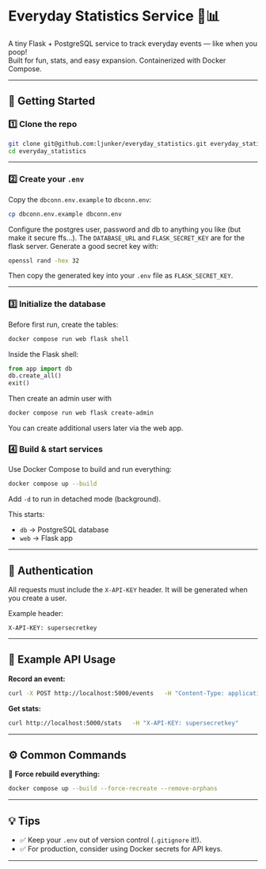 # Everyday Statistics Service 🚽📊

A tiny Flask + PostgreSQL service to track everyday events — like when you poop!  
Built for fun, stats, and easy expansion. Containerized with Docker Compose.

---

## 🚀 Getting Started

### 1️⃣ Clone the repo

```bash
git clone git@github.com:ljunker/everyday_statistics.git everyday_statistics
cd everyday_statistics
```

---

### 2️⃣ Create your `.env`

Copy the `dbconn.env.example` to `dbconn.env`:

```bash
cp dbconn.env.example dbconn.env
```
Configure the postgres user, password and db to anything you like (but make it secure ffs...).
The `DATABASE_URL` and `FLASK_SECRET_KEY` are for the flask server. Generate a good secret key with:

```bash
openssl rand -hex 32
```

Then copy the generated key into your `.env` file as `FLASK_SECRET_KEY`.

---

### 3️⃣ Initialize the database

Before first run, create the tables:

```bash
docker compose run web flask shell
```

Inside the Flask shell:

```python
from app import db
db.create_all()
exit()
```

Then create an admin user with

```bash
docker compose run web flask create-admin
```

You can create additional users later via the web app.

### 4️⃣ Build & start services

Use Docker Compose to build and run everything:

```bash
docker compose up --build
```

Add `-d` to run in detached mode (background).

This starts:
- `db` → PostgreSQL database
- `web` → Flask app

---

## 🔑 Authentication

All requests must include the `X-API-KEY` header. It will be generated when you create a user.

Example header:
```
X-API-KEY: supersecretkey
```

---

## 🧪 Example API Usage

**Record an event:**

```bash
curl -X POST http://localhost:5000/events   -H "Content-Type: application/json"   -H "X-API-KEY: supersecretkey"   -d '{"type": "poop"}'
```

**Get stats:**

```bash
curl http://localhost:5000/stats   -H "X-API-KEY: supersecretkey"
```

---

## ⚙️ Common Commands

🔄 **Force rebuild everything:**

```bash
docker compose up --build --force-recreate --remove-orphans
```

---

## 💡 Tips

- ✅ Keep your `.env` out of version control (`.gitignore` it!).
- ✅ For production, consider using Docker secrets for API keys.  

---
